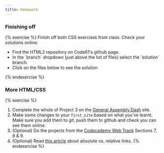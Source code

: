 ```yaml
---
title: Homework
---
```


### Finishing off

{% exercise %}
Finish off both CSS exercises from class. Check your solutions online:
<ul>
<li>Find the HTML2 repository on Code61's github page.</li>
<li>In the `branch` dropdown (just above the list of files) select the `solution` branch.</li>
<li>Click on the files below to see the solution</li>
</ul>
{% endexercise %}

### More HTML/CSS

{% exercise %}
1. Complete the whole of Project 3 on the [General Assembly Dash](https://dash.generalassemb.ly/projects) site.
2. Make some changes to your `first_site` based on what you've learnt. Make sure you add them to git, push them to github and check you can see them online.
3. (Optional) Do the projects from the [Codecademy Web Track](http://www.codecademy.com/tracks/web) Sections 7, 8 &amp; 9.
4. (Optional) Read [this article](https://www.inkling.com/read/dreamweaver-cs6-missing-manual-david-sawyer-mcfarland-1st/chapter-4/understanding-links) about absolute vs. relative links.
{% endexercise %}


